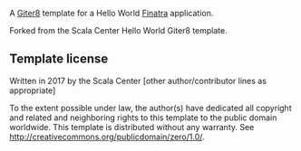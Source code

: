 A [Giter8][g8] template for a Hello World [Finatra]() application.

Forked from the Scala Center Hello World Giter8 template.

Template license
----------------
Written in 2017 by the Scala Center
[other author/contributor lines as appropriate]

To the extent possible under law, the author(s) have dedicated all copyright and related
and neighboring rights to this template to the public domain worldwide.
This template is distributed without any warranty. See <http://creativecommons.org/publicdomain/zero/1.0/>.

[g8]: http://www.foundweekends.org/giter8/
